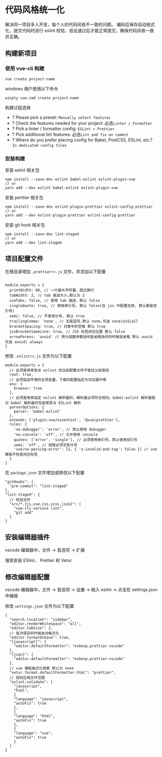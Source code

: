 # 代码风格统一化

解决同一项目多人开发，每个人的代码风格不一致的问题。
编码后保存自动格式化，提交代码时进行 eslint 校验，验证通过后才能正常提交，确保代码风格一致并正确。

## 构建新项目

### 使用 vue-cli 构建

```
vue create project-name
```

windows 用户使用以下命令

```
winpty vue.cmd create project-name
```

构建过程选择

- ? Please pick a preset: `Manually select features`
- ? Check the features needed for your project: 必选`Linter / Formatter`
- ? Pick a linter / formatter config: `ESLint + Prettier`
- ? Pick additional lint features: 必选`Lint and fix on commit`
- ? Where do you prefer placing config for Babel, PostCSS, ESLint, etc.? `In dedicated config files`

### 安装构建

安装 eslint 相关包

```
npm install --save-dev eslint babel-eslint eslint-plugin-vue
// or
yarn add --dev eslint babel-eslint eslint-plugin-vue
```

安装 perttier 相关包

```
npm install --save-dev eslint-plugin-prettier eslint-config-prettier
// or
yarn add --dev eslint-plugin-prettier eslint-config-prettier
```

安装 git hook 相关包

```
npm install --save-dev lint-staged
// or
yarn add --dev lint-staged
```

## 项目配置文件

在根目录增加 `.prettierrc.js` 文件，并添加以下配置

```

module.exports = {
  printWidth: 80, // 一行最大字符量，超过换行
  tabWidth: 2, // tab 缩进大小,默认为 2
  useTabs: false, // 使用 tab 缩进，默认 false
  singleQuote: true, // 使用单引号, 默认 false(在 jsx 中配置无效, 默认都是双引号)
  semi: false, // 不使用分号, 默认 true
  trailingComma: 'none', // 无尾逗号,默认 none,可选 none|es5|all
  bracketSpacing: true, // 对象中的空格 默认 true
  jsxBracketSameLine: true, // JSX 标签闭合位置 默认 false
  arrowParens: 'avoid' // 箭头函数参数括号能省略括号的时候就省略 默认 avoid 可选 avoid| always
}

```

修改 `.eslintrc.js` 文件为以下配置

```
module.exports = {
  // 此项是用来告诉 eslint 找当前配置文件不能往父级查找
  root: true,
  // 此项指定环境的全局变量，下面的配置指定为浏览器环境
  env: {
    browser: true
  },
  // 此项是用来指定 eslint 解析器的，解析器必须符合规则，babel-eslint 解析器是对 babel 解析器的包装使其与 ESLint 解析
  parserOptions: {
    parser: 'babel-eslint'
  },
  extends: ['plugin:vue/essential', '@vue/prettier'],
  rules: {
    'no-debugger': 'error', // 禁止使用 debugger
    'no-console': 'off', // 允许使用 console
    quotes: ['error', 'single'], // 必须使用单引号，禁止使用双引号
    semi: 'off', // 结尾必须没有分号
    'vue/no-parsing-error': [2, { 'x-invalid-end-tag': false }] // vue 模板不检查闭合标签
  }
}
```

在 `package.json` 文件增加或修改以下配置

```
"gitHooks": {
  "pre-commit": "lint-staged"
},
"lint-staged": {
  // 检验文件
  "src/*.{js,vue,css,scss,json}": [
    "vue-cli-service lint",
    "git add"
  ]
}
```

## 安装编辑器插件

vscode 编辑器中，文件 -> 首选项 -> 扩展

搜索安装 ESlint、 Prettier 和 Vetur

## 修改编辑器配置

vscode 编辑器中，文件 -> 首选项 -> 设置 -> 输入 eslint -> 点击在 settings.json 中编辑

修改 `settings.json` 文件为以下配置

```
{
  "search.location": "sidebar",
  "editor.renderWhitespace": "all",
  "editor.tabSize": 2,
  // 每次保存的时候自动格式化
  "editor.formatOnSave": true,
  "[javascript]": {
    "editor.defaultFormatter": "esbenp.prettier-vscode"
  },
  "[json]": {
    "editor.defaultFormatter": "esbenp.prettier-vscode"
  },
  // vue 模板格式化依赖 默认为 none
  "vetur.format.defaultFormatter.html": "prettier",
  // 规则应用文件范围
  "eslint.validate": [
    "javascript",
    "html",
    {
    "language": "javascript",
    "autoFix": true
    },
    {
    "language": "html",
    "autoFix": true
    },
    {
    "language": "vue",
    "autoFix": true
    }
  ]
}
```

